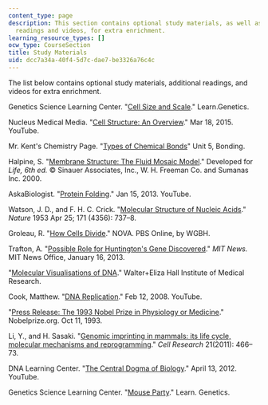 ```yaml
---
content_type: page
description: This section contains optional study materials, as well as additional
  readings and videos, for extra enrichment.
learning_resource_types: []
ocw_type: CourseSection
title: Study Materials
uid: dcc7a34a-40f4-5d7c-dae7-be3326a76c4c
---
```


The list below contains optional study materials, additional readings, and videos for extra enrichment.

Genetics Science Learning Center. "[Cell Size and Scale](https://learn.genetics.utah.edu/content/cells/scale/)." Learn.Genetics. 

Nucleus Medical Media. "[Cell Structure: An Overview](https://www.youtube.com/watch?v=URUJD5NEXC8)." Mar 18, 2015. YouTube. 

Mr. Kent's Chemistry Page. "[Types of Chemical Bonds](http://www.kentchemistry.com/links/bonding/typesofBonds.htm)" Unit 5, Bonding.

Halpine, S. "[Membrane Structure: The Fluid Mosaic Model](http://www.susanahalpine.com/anim/Life/memb.htm)." Developed for _Life, 6th ed._ © Sinauer Associates, Inc., W. H. Freeman Co. and Sumanas Inc. 2000.

AskaBiologist. "[Protein Folding](https://www.youtube.com/watch?v=yZ2aY5lxEGE)." Jan 15, 2013. YouTube.

Watson, J. D., and F. H. C. Crick. "[Molecular Structure of Nucleic Acids](https://annals.org/aim/fullarticle/716280/reprint-molecular-structure-nucleic-acids)." _Nature_ 1953 Apr 25; 171 (4356): 737–8.

Groleau, R. "[How Cells Divide](https://www.pbs.org/wgbh/nova/body/how-cells-divide.html)." NOVA. PBS Online, by WGBH.

Trafton, A. "[Possible Role for Huntington's Gene Discovered](http://news.mit.edu/2013/possible-role-for-huntingtons-gene-discovered-0116)." _MIT News._ MIT News Office, January 16, 2013.

"[Molecular Visualisations of DNA](https://www.wehi.edu.au/wehi-tv/molecular-visualisations-dna)." Walter+Eliza Hall Institute of Medical Research. 

Cook, Matthew. "[DNA Replication](https://www.youtube.com/watch?v=4jtmOZaIvS0)." Feb 12, 2008. YouTube. 

"[Press Release: The 1993 Nobel Prize in Physiology or Medicine](https://www.nobelprize.org/prizes/medicine/1993/press-release/)." Nobelprize.org. Oct 11, 1993.

Li, Y., and H. Sasaki. "[Genomic imprinting in mammals: its life cycle, molecular mechanisms and reprogramming](https://www.nature.com/articles/cr201115)." _Cell Research_ 21(2011): 466–73.

DNA Learning Center. "[The Central Dogma of Biology](https://www.youtube.com/watch?v=9kOGOY7vthk)." April 13, 2012. YouTube.

Genetics Science Learning Center. "[Mouse Party](https://learn.genetics.utah.edu/content/addiction/mouse/)." Learn. Genetics.